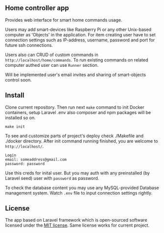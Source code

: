 ## Home controller app
Provides web interface for smart home commands usage.

Users may add smart-devices like Raspberry Pi or any other Unix-based computer as 'Objects' in the application. For item creating user have to set connection settings such as IP-address, username, password and port for future ssh connections.

Users also can CRUD of custom commands in `http://localhost/home/commands`. To run existing commands on related computer authed user can use `Runner` section.

Will be implemented user's email invites and sharing of smart-objects control soon.

## Install
Clone current repository. Then run next `make` command to init Docker containers, setup Laravel .env also composer and npm packages will be installed so on. 

```
make init
```

To see and customize parts of project's deploy check ./Makefile and ./docker directory.
After init command running finished, you are welcome to `http://localhost/`.


```
Login
email: someaddress@gmail.com
password: password
```


Use this creds for inital user. But you may auth with any preinstalled (by Laravel seed) user with `password` as password.

To check the database content you may use any MySQL-provided Database management system. Watch `.env` file to input connection settings rightly.


## License

The app based on Laravel framework whiсh is open-sourced software licensed under the [MIT license](https://opensource.org/licenses/MIT).
Same license works for current project.
